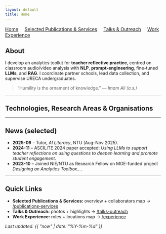 ```yaml
---
layout: default
title: Home
---
```


<nav style="margin: 1rem 0; font-size: 0.95rem;">
  <a href="/" style="margin-right: 1rem;">Home</a>
  <a href="/publications-services" style="margin-right: 1rem;">Selected Publications & Services</a>
  <a href="/talks-outreach" style="margin-right: 1rem;">Talks & Outreach</a>
  <a href="/experience" style="margin-right: 1rem;">Work Experience</a>
  <!--
  <a href="/places" style="margin-right: 1rem;">Places I Visited</a>
  -->
</nav>
<!--
<div class="hero">
  <div>
    <h1 style="margin:0 0 .25rem 0;">Dr. Aman Abidi</h1>
    <p style="margin:.1rem 0 0 0;">
      Research Fellow, National Institute of Education (NIE), Nanyang Technological University (NTU), Singapore
    </p>
    <p style="margin:.3rem 0 0 0;">
      <strong>Email:</strong> <a href="mailto:aman.abidi@nie.edu.sg">aman.abidi@nie.edu.sg</a>
      · <strong>Alt:</strong> <a href="mailto:aman.abidi@gmail.com">aman.abidi@gmail.com</a>
    </p>
    <p style="margin:.3rem 0 0 0;">
      <a href="https://scholar.google.com/citations?user=CoLi5Q8AAAAJ&hl=en">Google Scholar</a> ·
      <a href="https://orcid.org/0000-0002-3960-6259">ORCID</a> ·
      <a href="https://github.com/amanabidi">GitHub</a> ·
      <a href="https://www.linkedin.com/in/amanabidi/">LinkedIn</a>
    </p>
  </div>
  <img src="assets/Image/Hawthorn Park.jpg" alt="Dr. Aman Abidi headshot" class="hero__photo">
</div>
-->

## About
I develop an analytics toolkit for **teacher reflective practice**, centred on classroom audio/video analysis with **NLP**, **prompt-engineering**, fine-tuned **LLMs**, and **RAG**. I coordinate partner schools, lead data collection, and supervise URECA undergraduates.

> “Humility is the ornament of knowledge.” — *Imam Ali (a.s.)*

---

## Technologies, Research Areas & Organisations

<link rel="stylesheet" href="/assets/css/custom.css">

<div id="wordcloud" role="img" aria-label="Word cloud of technologies, research areas, and organisations"></div>

<!-- Edit the weights below (bigger 'weight' => larger word). -->
<script id="wc-data" type="application/json">
{
  "words": [
    {"text": "AI in Education", "weight": 28},
    {"text": "NLP", "weight": 24},
    {"text": "LLMs", "weight": 30},
    {"text": "Prompt Engineering", "weight": 22},
    {"text": "RAG", "weight": 22},
    {"text": "Learning Analytics", "weight": 20},
    {"text": "Singapore Teaching Practice (STP)", "weight": 18},
    {"text": "Graph Mining", "weight": 18},
    {"text": "Bipartite Graphs", "weight": 16},
    {"text": "Cohesive Subgraphs", "weight": 14},
    {"text": "Speech Recognition (Singlish)", "weight": 16},
    {"text": "Spatio-temporal Graphs", "weight": 14},

    {"text": "Python", "weight": 20},
    {"text": "Java", "weight": 14},
    {"text": "Kotlin", "weight": 12},
    {"text": "TensorFlow", "weight": 12},
    {"text": "Pandas", "weight": 12},
    {"text": "NumPy", "weight": 12},
    {"text": "Matplotlib", "weight": 10},
    {"text": "R", "weight": 10},
    {"text": "Ruby", "weight": 10},
    {"text": "Keras", "weight": 10},
    {"text": "Power BI", "weight": 16},
    {"text": "WhisperX", "weight": 14},
    {"text": "SharePoint", "weight": 12},
    {"text": "Leaflet.js", "weight": 12},
    {"text": "Jekyll", "weight": 10},
    {"text": "GitHub Pages", "weight": 10},
    {"text": "ServiceNow", "weight": 10},

    {"text": "NIE", "weight": 20},
    {"text": "NTU", "weight": 20},
    {"text": "MOE (Singapore)", "weight": 16},
    {"text": "Swinburne University", "weight": 14},
    {"text": "Deakin University", "weight": 12},
    {"text": "Monash University", "weight": 12},
    {"text": "BITS Pilani", "weight": 10},
    {"text": "Purdue University Northwest", "weight": 10},
    {"text": "Tata Consultancy Services (TCS)", "weight": 16},
    {"text": "ASML", "weight": 12}
  ]
}
</script>

<!-- D3 + d3-cloud libs -->
<script src="https://unpkg.com/d3@7"></script>
<script src="https://unpkg.com/d3-cloud/build/d3.layout.cloud.js"></script>
<!-- Our renderer -->
<script src="/assets/js/wordcloud.js"></script>

---

## News (selected)
- **2025-09** – Tutor, *AI Literacy*, NTU (Aug–Nov 2025).
- **2024-11** – ASCILITE 2024 paper accepted: *Using LLMs to support teacher reflections on using questions to deepen learning and promote student engagement*.
- **2023-10** – Joined NIE/NTU as Research Fellow on MOE-funded project *Designing an Analytics Toolbox…*.

---

## Quick Links
- **Selected Publications & Services:** overview + collaborators map → [/publications-services](/publications-services)  
- **Talks & Outreach:** photos + highlights → [/talks-outreach](/talks-outreach)  
- **Work Experience:** roles + locations map → [/experience](/experience)
<!--
- **Places I Visited:** personal travel map → [/places](/places)
-->
_Last updated: {{ "now" | date: "%Y-%m-%d" }}_

